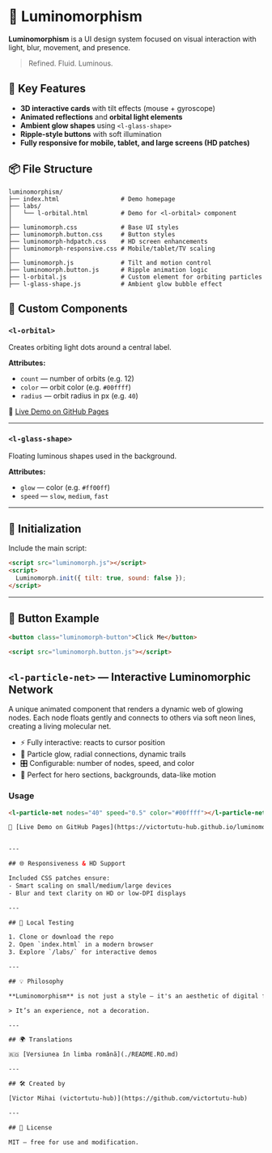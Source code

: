 # 🌟 Luminomorphism

**Luminomorphism** is a UI design system focused on visual interaction with light, blur, movement, and presence.

> Refined. Fluid. Luminous.

## 🔮 Key Features

- **3D interactive cards** with tilt effects (mouse + gyroscope)
- **Animated reflections** and **orbital light elements**
- **Ambient glow shapes** using `<l-glass-shape>`
- **Ripple-style buttons** with soft illumination
- **Fully responsive for mobile, tablet, and large screens (HD patches)**

## 📦 File Structure

```
luminomorphism/
├── index.html                 # Demo homepage
├── labs/
│   └── l-orbital.html         # Demo for <l-orbital> component
│
├── luminomorph.css            # Base UI styles
├── luminomorph.button.css     # Button styles
├── luminomorph-hdpatch.css    # HD screen enhancements
├── luminomorph-responsive.css # Mobile/tablet/TV scaling
│
├── luminomorph.js             # Tilt and motion control
├── luminomorph.button.js      # Ripple animation logic
├── l-orbital.js               # Custom element for orbiting particles
├── l-glass-shape.js           # Ambient glow bubble effect
```

## 🧪 Custom Components

### `<l-orbital>`
Creates orbiting light dots around a central label.

**Attributes:**
- `count` — number of orbits (e.g. 12)
- `color` — orbit color (e.g. `#00ffff`)
- `radius` — orbit radius in px (e.g. `40`)

🔗 [Live Demo on GitHub Pages](https://victortutu-hub.github.io/luminomorphism/labs/l-orbital.html)

---

### `<l-glass-shape>`
Floating luminous shapes used in the background.

**Attributes:**
- `glow` — color (e.g. `#ff00ff`)
- `speed` — `slow`, `medium`, `fast`

---

## 🧠 Initialization

Include the main script:

```html
<script src="luminomorph.js"></script>
<script>
  Luminomorph.init({ tilt: true, sound: false });
</script>
```

---

## 🧰 Button Example

```html
<button class="luminomorph-button">Click Me</button>
```

```html
<script src="luminomorph.button.js"></script>
```

## `<l-particle-net>` — Interactive Luminomorphic Network

A unique animated component that renders a dynamic web of glowing nodes. Each node floats gently and connects to others via soft neon lines, creating a living molecular net.

- ⚡ Fully interactive: reacts to cursor position
- 🌌 Particle glow, radial connections, dynamic trails
- 🎛️ Configurable: number of nodes, speed, and color
- 🧠 Perfect for hero sections, backgrounds, data-like motion

### Usage

```html
<l-particle-net nodes="40" speed="0.5" color="#00ffff"></l-particle-net>

🔗 [Live Demo on GitHub Pages](https://victortutu-hub.github.io/luminomorphism/labs/l-particle-net.html)


---

## 🌐 Responsiveness & HD Support

Included CSS patches ensure:
- Smart scaling on small/medium/large devices
- Blur and text clarity on HD or low-DPI displays

---

## 🧪 Local Testing

1. Clone or download the repo
2. Open `index.html` in a modern browser
3. Explore `/labs/` for interactive demos

---

## 💡 Philosophy

**Luminomorphism** is not just a style — it's an aesthetic of digital fluidity and presence, reacting to movement and light.

> It’s an experience, not a decoration.

---

## 🌍 Translations

🇷🇴 [Versiunea în limba română](./README.RO.md)

---

## 🛠 Created by

[Victor Mihai (victortutu-hub)](https://github.com/victortutu-hub)

---

## 📄 License

MIT — free for use and modification.
